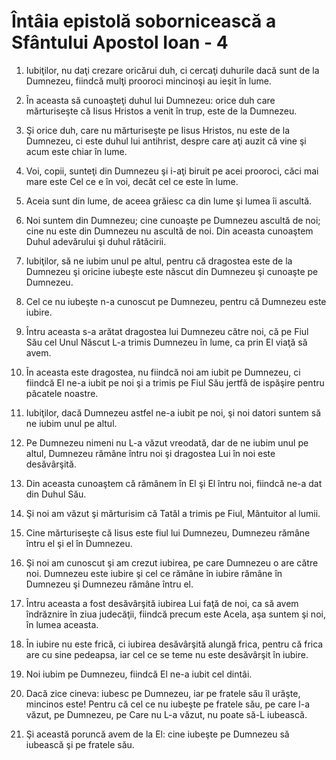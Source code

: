 # &#206;nt&#226;ia epistol&#259; soborniceasc&#259; a Sf&#226;ntului Apostol Ioan - 4

1. Iubiţilor, nu daţi crezare oricărui duh, ci cercaţi duhurile dacă sunt de la Dumnezeu, fiindcă mulţi prooroci mincinoşi au ieşit în lume. 

2. În aceasta să cunoaşteţi duhul lui Dumnezeu: orice duh care mărturiseşte că Iisus Hristos a venit în trup, este de la Dumnezeu. 

3. Şi orice duh, care nu mărturiseşte pe Iisus Hristos, nu este de la Dumnezeu, ci este duhul lui antihrist, despre care aţi auzit că vine şi acum este chiar în lume. 

4. Voi, copii, sunteţi din Dumnezeu şi i-aţi biruit pe acei prooroci, căci mai mare este Cel ce e în voi, decât cel ce este în lume. 

5. Aceia sunt din lume, de aceea grăiesc ca din lume şi lumea îi ascultă. 

6. Noi suntem din Dumnezeu; cine cunoaşte pe Dumnezeu ascultă de noi; cine nu este din Dumnezeu nu ascultă de noi. Din aceasta cunoaştem Duhul adevărului şi duhul rătăcirii. 

7. Iubiţilor, să ne iubim unul pe altul, pentru că dragostea este de la Dumnezeu şi oricine iubeşte este născut din Dumnezeu şi cunoaşte pe Dumnezeu. 

8. Cel ce nu iubeşte n-a cunoscut pe Dumnezeu, pentru că Dumnezeu este iubire. 

9. Întru aceasta s-a arătat dragostea lui Dumnezeu către noi, că pe Fiul Său cel Unul Născut L-a trimis Dumnezeu în lume, ca prin El viaţă să avem. 

10. În aceasta este dragostea, nu fiindcă noi am iubit pe Dumnezeu, ci fiindcă El ne-a iubit pe noi şi a trimis pe Fiul Său jertfă de ispăşire pentru păcatele noastre. 

11. Iubiţilor, dacă Dumnezeu astfel ne-a iubit pe noi, şi noi datori suntem să ne iubim unul pe altul. 

12. Pe Dumnezeu nimeni nu L-a văzut vreodată, dar de ne iubim unul pe altul, Dumnezeu rămâne întru noi şi dragostea Lui în noi este desăvârşită. 

13. Din aceasta cunoaştem că rămânem în El şi El întru noi, fiindcă ne-a dat din Duhul Său. 

14. Şi noi am văzut şi mărturisim că Tatăl a trimis pe Fiul, Mântuitor al lumii. 

15. Cine mărturiseşte că Iisus este fiul lui Dumnezeu, Dumnezeu rămâne întru el şi el în Dumnezeu. 

16. Şi noi am cunoscut şi am crezut iubirea, pe care Dumnezeu o are către noi. Dumnezeu este iubire şi cel ce rămâne în iubire rămâne în Dumnezeu şi Dumnezeu rămâne întru el. 

17. Întru aceasta a fost desăvârşită iubirea Lui faţă de noi, ca să avem îndrăznire în ziua judecăţii, fiindcă precum este Acela, aşa suntem şi noi, în lumea aceasta. 

18. În iubire nu este frică, ci iubirea desăvârşită alungă frica, pentru că frica are cu sine pedeapsa, iar cel ce se teme nu este desăvârşit în iubire. 

19. Noi iubim pe Dumnezeu, fiindcă El ne-a iubit cel dintâi. 

20. Dacă zice cineva: iubesc pe Dumnezeu, iar pe fratele său îl urăşte, mincinos este! Pentru că cel ce nu iubeşte pe fratele său, pe care l-a văzut, pe Dumnezeu, pe Care nu L-a văzut, nu poate să-L iubească. 

21. Şi această poruncă avem de la El: cine iubeşte pe Dumnezeu să iubească şi pe fratele său. 

